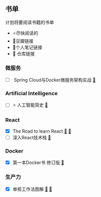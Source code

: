 ## 书单

计划将要阅读书籍的书单

* :star:尽快阅读的
* :book:豆瓣链接
* :notebook:个人笔记链接
* :triangular_flag_on_post: 仓库链接

### 微服务
- [ ] ​ Spring Cloud与Docker微服务架构实战 [:book:](https://book.douban.com/subject/27028228/)

### Artificial Intelligence

- [ ] ⭐️ 人工智能简史 [📖](https://book.douban.com/subject/27193496/)

### React

- [x] The Road to learn React [:book:](https://leanpub.com/the-road-to-learn-react-chinese)  [:triangular_flag_on_post:](https://github.com/xuexiaoao/hackernews)
- [ ] 深入React技术栈 [:book:](https://book.douban.com/subject/26918038/)

### Docker
- [x] 第一本Docker书 修订版 [:book:](https://book.douban.com/subject/26780404/)

### 生产力

- [x] 单核工作法图解 [:book:](https://book.douban.com/subject/27177909/)  [:notebook:](https://xuexiaoao.ml/2018/01/28/monotasking-after-reading/)





